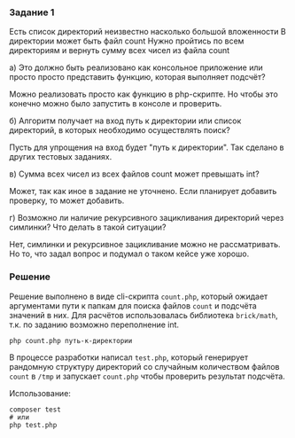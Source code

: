 ### Задание 1

Есть список директорий неизвестно насколько большой вложенности
В директории может быть файл count
Нужно пройтись по всем директориям и вернуть сумму всех чисел из файла count

а) Это должно быть реализовано как консольное приложение или просто просто представить функцию, которая выполняет подсчёт?

Можно реализовать просто как функцию в php-скрипте. Но чтобы это конечно можно было запустить в консоле и проверить.

б) Алгоритм получает на вход путь к директории или список директорий, в которых необходимо осуществлять поиск?

Пусть для упрощения на вход будет "путь к директории". Так сделано в других тестовых заданиях.

в) Сумма всех чисел из всех файлов count может превышать int?

Может, так как иное в задание не уточнено. Если планирует добавить проверку, то может добавить.

г) Возможно ли наличие рекурсивного зацикливания директорий через симлинки? Что делать в такой ситуации?

Нет, симлинки и рекурсивное зацикливание можно не рассматривать. Но то, что задал вопрос и подумал о таком кейсе уже хорошо.

### Решение
Решение выполнено в виде cli-скрипта `count.php`, который ожидает аргументами пути к папкам для поиска файлов `count` и подсчёта значений в них. Для расчётов использовалась библиотека `brick/math`, т.к. по заданию возможно переполнение int.

```shell script
php count.php путь-к-директории
```

В процессе разработки написал `test.php`, который генерирует рандомную структуру директорий со случайным количеством файлов `count` в `/tmp` и запускает `count.php` чтобы проверить результат подсчёта.

Использование:
```shell script
composer test
# или
php test.php
```
